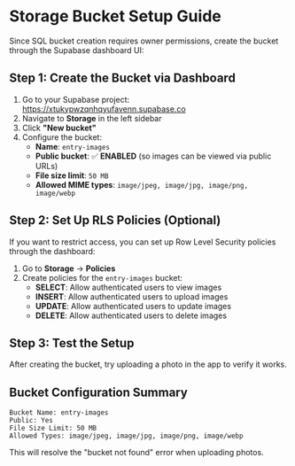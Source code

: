 # Storage Bucket Setup Guide

Since SQL bucket creation requires owner permissions, create the bucket through the Supabase dashboard UI:

## Step 1: Create the Bucket via Dashboard

1. Go to your Supabase project: https://xtukypwzqnhqyufavenn.supabase.co
2. Navigate to **Storage** in the left sidebar
3. Click **"New bucket"**
4. Configure the bucket:
   - **Name**: `entry-images`
   - **Public bucket**: ✅ **ENABLED** (so images can be viewed via public URLs)
   - **File size limit**: `50 MB`
   - **Allowed MIME types**: `image/jpeg, image/jpg, image/png, image/webp`

## Step 2: Set Up RLS Policies (Optional)

If you want to restrict access, you can set up Row Level Security policies through the dashboard:

1. Go to **Storage** → **Policies**
2. Create policies for the `entry-images` bucket:
   - **SELECT**: Allow authenticated users to view images
   - **INSERT**: Allow authenticated users to upload images
   - **UPDATE**: Allow authenticated users to update images  
   - **DELETE**: Allow authenticated users to delete images

## Step 3: Test the Setup

After creating the bucket, try uploading a photo in the app to verify it works.

## Bucket Configuration Summary

```
Bucket Name: entry-images
Public: Yes
File Size Limit: 50 MB
Allowed Types: image/jpeg, image/jpg, image/png, image/webp
```

This will resolve the "bucket not found" error when uploading photos.